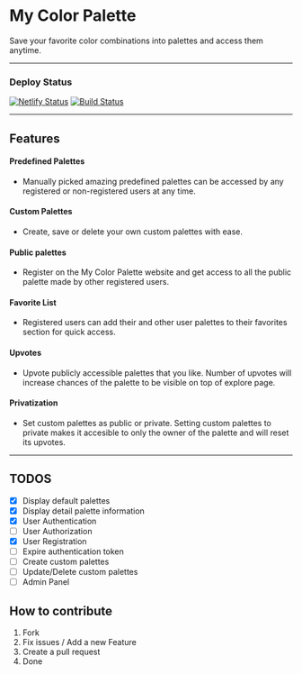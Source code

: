 # My Color Palette

Save your favorite color combinations into palettes and access them anytime.

------------
### Deploy Status
[![Netlify Status](https://api.netlify.com/api/v1/badges/c6828fb6-4339-4f2e-8192-b69a40ebcd95/deploy-status)](https://app.netlify.com/sites/my-color-palette/deploys) [![Build Status](https://travis-ci.com/nvkex/my-color-palette-backend.svg?token=4Dazqqpmc6MMUuJzxwAK&branch=master)](https://travis-ci.com/nvkex/my-color-palette-backend)

------------


## Features

#### Predefined Palettes
- Manually picked amazing predefined palettes can be accessed by any registered or non-registered users at any time.

#### Custom Palettes
- Create, save or delete your own custom palettes with ease.

#### Public palettes
- Register on the My Color Palette website and get access to all the public palette made by other registered users.

#### Favorite List
- Registered users can add their and other user palettes to their favorites section for quick access.

#### Upvotes
- Upvote publicly accessible palettes that you like. Number of upvotes will increase chances of the palette to be visible on top of explore page.

#### Privatization
- Set custom palettes as public or private. Setting custom palettes to private makes it accesible to only the owner of the palette and will reset its upvotes.

------------

## TODOS
* [x] Display default palettes
* [x] Display detail palette information
* [x] User Authentication
* [ ] User Authorization
* [x] User Registration
* [ ] Expire authentication token
* [ ] Create custom palettes
* [ ] Update/Delete custom palettes
* [ ] Admin Panel

## How to contribute
1. Fork
2. Fix issues / Add a new Feature
3. Create a pull request
4. Done

